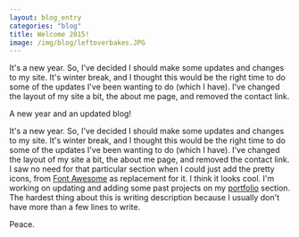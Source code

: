 ```yaml
---
layout: blog_entry
categories: "blog"
title: Welcome 2015!
image: /img/blog/leftoverbakes.JPG
---
```


It's a new year. So, I've decided I should make some updates and changes to my site. It's winter break, and I thought this would be the right time to do some of the updates I've been wanting to do (which I have). I've changed the layout of my site a bit, the about me page, and removed the contact link. 

A new year and an updated blog!

It's a new year. So, I've decided I should make some updates and changes to my site. It's winter break, and I thought this would be the right time to do some of the updates I've been wanting to do (which I have). I've changed the layout of my site a bit, the about me page, and removed the contact link. I saw no need for that particular section when I could just add the pretty icons, from <a href="http://fortawesome.github.io/Font-Awesome/">Font Awesome</a> as replacement for it. I think it looks cool. I'm working on updating and adding some past projects on my <a href="/portfolio">portfolio</a> section. The hardest thing about this is writing description because I usually don't have more than a few lines to write. 

Peace.